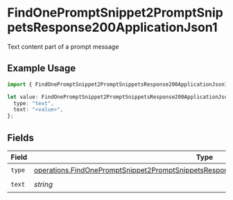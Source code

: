 # FindOnePromptSnippet2PromptSnippetsResponse200ApplicationJson1

Text content part of a prompt message

## Example Usage

```typescript
import { FindOnePromptSnippet2PromptSnippetsResponse200ApplicationJson1 } from "orq-poc-typescript-multi-env-version/models/operations";

let value: FindOnePromptSnippet2PromptSnippetsResponse200ApplicationJson1 = {
  type: "text",
  text: "<value>",
};
```

## Fields

| Field                                                                                                                                                                                                  | Type                                                                                                                                                                                                   | Required                                                                                                                                                                                               | Description                                                                                                                                                                                            |
| ------------------------------------------------------------------------------------------------------------------------------------------------------------------------------------------------------ | ------------------------------------------------------------------------------------------------------------------------------------------------------------------------------------------------------ | ------------------------------------------------------------------------------------------------------------------------------------------------------------------------------------------------------ | ------------------------------------------------------------------------------------------------------------------------------------------------------------------------------------------------------ |
| `type`                                                                                                                                                                                                 | [operations.FindOnePromptSnippet2PromptSnippetsResponse200ApplicationJSONResponseBody1Type](../../models/operations/findonepromptsnippet2promptsnippetsresponse200applicationjsonresponsebody1type.md) | :heavy_check_mark:                                                                                                                                                                                     | N/A                                                                                                                                                                                                    |
| `text`                                                                                                                                                                                                 | *string*                                                                                                                                                                                               | :heavy_check_mark:                                                                                                                                                                                     | N/A                                                                                                                                                                                                    |